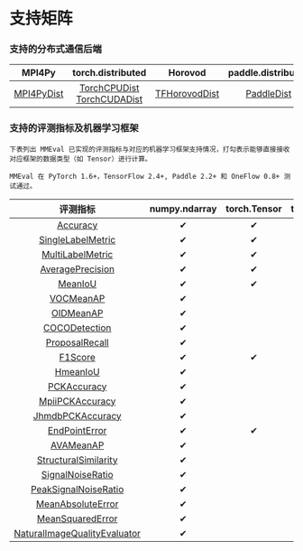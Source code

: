 # 支持矩阵

### 支持的分布式通信后端

|                                                    MPI4Py                                                     |                                                                                                                torch.distributed                                                                                                                |                                                        Horovod                                                         |                                              paddle.distributed                                               |                                                   oneflow.comm                                                   |
| :-----------------------------------------------------------------------------------------------------------: | :---------------------------------------------------------------------------------------------------------------------------------------------------------------------------------------------------------------------------------------------: | :--------------------------------------------------------------------------------------------------------------------: | :-----------------------------------------------------------------------------------------------------------: | :--------------------------------------------------------------------------------------------------------------: |
| [MPI4PyDist](../api/generated/mmeval.core.dist_backends.MPI4PyDist.html#mmeval.core.dist_backends.MPI4PyDist) | [TorchCPUDist](../api/generated/mmeval.core.dist_backends.TorchCPUDist.html#mmeval.core.dist_backends.TorchCPUDist) <br> [TorchCUDADist](../api/generated/mmeval.core.dist_backends.TorchCUDADist.html#mmeval.core.dist_backends.TorchCUDADist) | [TFHorovodDist](../api/generated/mmeval.core.dist_backends.TFHorovodDist.html#mmeval.core.dist_backends.TFHorovodDist) | [PaddleDist](../api/generated/mmeval.core.dist_backends.PaddleDist.html#mmeval.core.dist_backends.PaddleDist) | [OneFlowDist](../api/generated/mmeval.core.dist_backends.OneFlowDist.html#mmeval.core.dist_backends.OneFlowDist) |

### 支持的评测指标及机器学习框架

```{note}
下表列出 MMEval 已实现的评测指标与对应的机器学习框架支持情况，打勾表示能够直接接收对应框架的数据类型（如 Tensor）进行计算。
```

```{note}
MMEval 在 PyTorch 1.6+，TensorFlow 2.4+, Paddle 2.2+ 和 OneFlow 0.8+ 测试通过。
```

|                                                                   评测指标                                                                    | numpy.ndarray | torch.Tensor | tensorflow.Tensor | paddle.Tensor | oneflow.Tensor |
| :-------------------------------------------------------------------------------------------------------------------------------------------: | :-----------: | :----------: | :---------------: | :-----------: | :------------: |
|                               [Accuracy](../api/generated/mmeval.metrics.Accuracy.html#mmeval.metrics.Accuracy)                               |       ✔       |      ✔       |         ✔         |       ✔       |       ✔        |
|                 [SingleLabelMetric](../api/generated/mmeval.metrics.SingleLabelMetric.html#mmeval.metrics.SingleLabelMetric)                  |       ✔       |      ✔       |                   |               |       ✔        |
|                   [MultiLabelMetric](../api/generated/mmeval.metrics.MultiLabelMetric.html#mmeval.metrics.MultiLabelMetric)                   |       ✔       |      ✔       |                   |               |       ✔        |
|                   [AveragePrecision](../api/generated/mmeval.metrics.AveragePrecision.html#mmeval.metrics.AveragePrecision)                   |       ✔       |      ✔       |                   |               |       ✔        |
|                                [MeanIoU](../api/generated/mmeval.metrics.MeanIoU.html#mmeval.metrics.MeanIoU)                                 |       ✔       |      ✔       |         ✔         |       ✔       |       ✔        |
|                             [VOCMeanAP](../api/generated/mmeval.metrics.VOCMeanAP.html#mmeval.metrics.VOCMeanAP)                              |       ✔       |              |                   |               |                |
|                             [OIDMeanAP](../api/generated/mmeval.metrics.OIDMeanAP.html#mmeval.metrics.OIDMeanAP)                              |       ✔       |              |                   |               |                |
|                       [COCODetection](../api/generated/mmeval.metrics.COCODetection.html#mmeval.metrics.COCODetection)                        |       ✔       |              |                   |               |                |
|                      [ProposalRecall](../api/generated/mmeval.metrics.ProposalRecall.html#mmeval.metrics.ProposalRecall)                      |       ✔       |              |                   |               |                |
|                                [F1Score](../api/generated/mmeval.metrics.F1Score.html#mmeval.metrics.F1Score)                                 |       ✔       |      ✔       |                   |               |       ✔        |
|                               [HmeanIoU](../api/generated/mmeval.metrics.HmeanIoU.html#mmeval.metrics.HmeanIoU)                               |       ✔       |              |                   |               |                |
|                          [PCKAccuracy](../api/generated/mmeval.metrics.PCKAccuracy.html#mmeval.metrics.PCKAccuracy)                           |       ✔       |              |                   |               |                |
|                    [MpiiPCKAccuracy](../api/generated/mmeval.metrics.MpiiPCKAccuracy.html#mmeval.metrics.MpiiPCKAccuracy)                     |       ✔       |              |                   |               |                |
|                   [JhmdbPCKAccuracy](../api/generated/mmeval.metrics.JhmdbPCKAccuracy.html#mmeval.metrics.JhmdbPCKAccuracy)                   |       ✔       |              |                   |               |                |
|                       [EndPointError](../api/generated/mmeval.metrics.EndPointError.html#mmeval.metrics.EndPointError)                        |       ✔       |      ✔       |                   |               |       ✔        |
|                             [AVAMeanAP](../api/generated/mmeval.metrics.AVAMeanAP.html#mmeval.metrics.AVAMeanAP)                              |       ✔       |              |                   |               |                |
|             [StructuralSimilarity](../api/generated/mmeval.metrics.StructuralSimilarity.html#mmeval.metrics.StructuralSimilarity)             |       ✔       |              |                   |               |                |
|                   [SignalNoiseRatio](../api/generated/mmeval.metrics.SignalNoiseRatio.html#mmeval.metrics.SignalNoiseRatio)                   |       ✔       |              |                   |               |                |
|             [PeakSignalNoiseRatio](../api/generated/mmeval.metrics.PeakSignalNoiseRatio.html#mmeval.metrics.PeakSignalNoiseRatio)             |       ✔       |              |                   |               |                |
|                 [MeanAbsoluteError](../api/generated/mmeval.metrics.MeanAbsoluteError.html#mmeval.metrics.MeanAbsoluteError)                  |       ✔       |              |                   |               |                |
|                   [MeanSquaredError](../api/generated/mmeval.metrics.MeanSquaredError.html#mmeval.metrics.MeanSquaredError)                   |       ✔       |              |                   |               |                |
| [NaturalImageQualityEvaluator](../api/generated/mmeval.metrics.NaturalImageQualityEvaluator.html#mmeval.metrics.NaturalImageQualityEvaluator) |       ✔       |              |                   |               |                |
